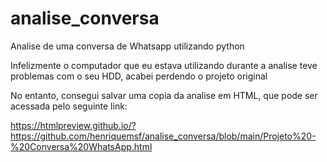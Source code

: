 # analise_conversa
Analise de uma conversa de Whatsapp utilizando python

Infelizmente o computador que eu estava utilizando durante a analise teve problemas com o seu HDD, acabei perdendo o projeto original

No entanto, consegui salvar uma copia da analise em HTML, que pode ser acessada pelo seguinte link:

https://htmlpreview.github.io/?https://github.com/henriquemsf/analise_conversa/blob/main/Projeto%20-%20Conversa%20WhatsApp.html
